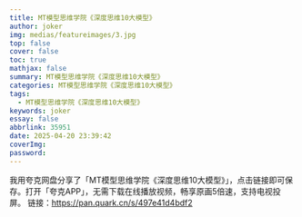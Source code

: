 ```yaml
---
title: MT模型思维学院《深度思维10大模型》
author: joker
img: medias/featureimages/3.jpg
top: false
cover: false
toc: true
mathjax: false
summary: MT模型思维学院《深度思维10大模型》
categories: MT模型思维学院《深度思维10大模型》
tags:
  - MT模型思维学院《深度思维10大模型》
keywords: joker
essay: false
abbrlink: 35951
date: 2025-04-20 23:39:42
coverImg:
password:
---
```


我用夸克网盘分享了「MT模型思维学院《深度思维10大模型》」，点击链接即可保存。打开「夸克APP」，无需下载在线播放视频，畅享原画5倍速，支持电视投屏。
链接：https://pan.quark.cn/s/497e41d4bdf2
